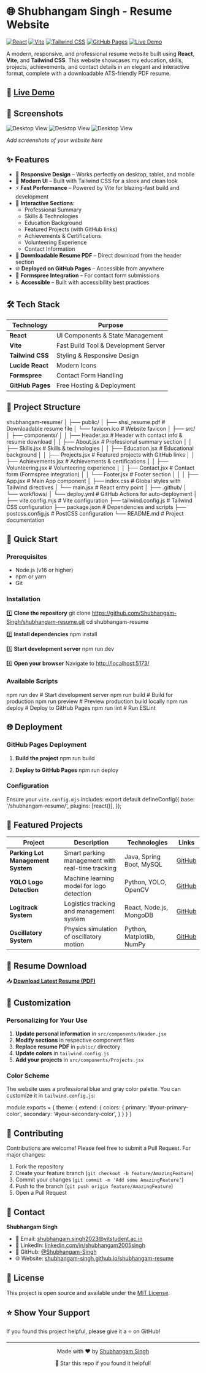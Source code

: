 # 🌐 Shubhangam Singh - Resume Website

[![React](https://img.shields.io/badge/React-18.x-61DAFB?style=flat-square&logo=react&logoColor=white)](https://reactjs.org/)
[![Vite](https://img.shields.io/badge/Vite-5.x-646CFF?style=flat-square&logo=vite&logoColor=white)](https://vitejs.dev/)
[![Tailwind CSS](https://img.shields.io/badge/Tailwind_CSS-3.x-38B2AC?style=flat-square&logo=tailwind-css&logoColor=white)](https://tailwindcss.com/)
[![GitHub Pages](https://img.shields.io/badge/Deployed%20on-GitHub%20Pages-222222?style=flat-square&logo=github&logoColor=white)](https://pages.github.com/)
[![Live Demo](https://img.shields.io/badge/Live-Demo-success?style=flat-square&logo=web&logoColor=white)](https://shubhangam-singh.github.io/shubhangam-resume/)

A modern, responsive, and professional resume website built using **React**, **Vite**, and **Tailwind CSS**. This website showcases my education, skills, projects, achievements, and contact details in an elegant and interactive format, complete with a downloadable ATS-friendly PDF resume.

## 🚀 [Live Demo](https://shubhangam-singh.github.io/shubhangam-resume/)

## 📱 Screenshots
![Desktop View](https://github.com/user-attachments/assets/2a8e2e24-d196-43e8-a089-deba79829d05)
![Desktop View](https://github.com/user-attachments/assets/1d48061e-ec93-49d8-a4f7-9263a668290a)
![Desktop View](https://github.com/user-attachments/assets/0b1f8abb-60be-4f78-b238-a2e8ab5670d9)

*Add screenshots of your website here*

## ✨ Features

- 📱 **Responsive Design** – Works perfectly on desktop, tablet, and mobile
- 🎨 **Modern UI** – Built with Tailwind CSS for a sleek and clean look
- ⚡ **Fast Performance** – Powered by Vite for blazing-fast build and development
- 🔧 **Interactive Sections**:
  - Professional Summary
  - Skills & Technologies
  - Education Background
  - Featured Projects (with GitHub links)
  - Achievements & Certifications
  - Volunteering Experience
  - Contact Information
- 📄 **Downloadable Resume PDF** – Direct download from the header section
- 🌐 **Deployed on GitHub Pages** – Accessible from anywhere
- 📧 **Formspree Integration** – For contact form submissions
- ♿ **Accessible** – Built with accessibility best practices

## 🛠️ Tech Stack

| Technology | Purpose |
|------------|---------|
| **React** | UI Components & State Management |
| **Vite** | Fast Build Tool & Development Server |
| **Tailwind CSS** | Styling & Responsive Design |
| **Lucide React** | Modern Icons |
| **Formspree** | Contact Form Handling |
| **GitHub Pages** | Free Hosting & Deployment |

## 📂 Project Structure

shubhangam-resume/
│
├── public/
│ ├── shsi_resume.pdf # Downloadable resume file
│ └── favicon.ico # Website favicon
│
├── src/
│ ├── components/
│ │ ├── Header.jsx # Header with contact info & resume download
│ │ ├── About.jsx # Professional summary section
│ │ ├── Skills.jsx # Skills & technologies
│ │ ├── Education.jsx # Educational background
│ │ ├── Projects.jsx # Featured projects with GitHub links
│ │ ├── Achievements.jsx # Achievements & certifications
│ │ ├── Volunteering.jsx # Volunteering experience
│ │ ├── Contact.jsx # Contact form (Formspree integration)
│ │ └── Footer.jsx # Footer section
│ │
│ ├── App.jsx # Main App component
│ ├── index.css # Global styles with Tailwind directives
│ └── main.jsx # React entry point
│
├── .github/
│ └── workflows/
│ └── deploy.yml # GitHub Actions for auto-deployment
│
├── vite.config.mjs # Vite configuration
├── tailwind.config.js # Tailwind CSS configuration
├── package.json # Dependencies and scripts
├── postcss.config.js # PostCSS configuration
└── README.md # Project documentation


## 🚀 Quick Start

### Prerequisites

- Node.js (v16 or higher)
- npm or yarn
- Git

### Installation

1️⃣ **Clone the repository**
git clone https://github.com/Shubhangam-Singh/shubhangam-resume.git
cd shubhangam-resume


2️⃣ **Install dependencies**
npm install


3️⃣ **Start development server**
npm run dev


4️⃣ **Open your browser**
Navigate to [http://localhost:5173/](http://localhost:5173/)

### Available Scripts

npm run dev # Start development server
npm run build # Build for production
npm run preview # Preview production build locally
npm run deploy # Deploy to GitHub Pages
npm run lint # Run ESLint


## 🌐 Deployment

### GitHub Pages Deployment

1. **Build the project**
npm run build


2. **Deploy to GitHub Pages**
npm run deploy


### Configuration

Ensure your `vite.config.mjs` includes:
export default defineConfig({
base: '/shubhangam-resume/',
plugins: [react()],
});


## 💼 Featured Projects

| Project | Description | Technologies | Links |
|---------|-------------|--------------|-------|
| **Parking Lot Management System** | Smart parking management with real-time tracking | Java, Spring Boot, MySQL | [GitHub](https://github.com/Shubhangam-Singh/Parking-Lot-Management-Project) |
| **YOLO Logo Detection** | Machine learning model for logo detection | Python, YOLO, OpenCV | [GitHub](https://github.com/Shubhangam-Singh/Yolo_Logo_Detection) |
| **Logitrack System** | Logistics tracking and management system | React, Node.js, MongoDB | [GitHub](https://github.com/Shubhangam-Singh/logitrack-system) |
| **Oscillatory System** | Physics simulation of oscillatory motion | Python, Matplotlib, NumPy | [GitHub](https://github.com/Shubhangam-Singh/Oscillatory-System) |

## 📄 Resume Download

📥 **[Download Latest Resume (PDF)](https://shubhangam-singh.github.io/shubhangam-resume/shsi_resume.pdf)**


## 🎨 Customization

### Personalizing for Your Use

1. **Update personal information** in `src/components/Header.jsx`
2. **Modify sections** in respective component files
3. **Replace resume PDF** in `public/` directory
4. **Update colors** in `tailwind.config.js`
5. **Add your projects** in `src/components/Projects.jsx`

### Color Scheme

The website uses a professional blue and gray color palette. You can customize it in `tailwind.config.js`:

module.exports = {
theme: {
extend: {
colors: {
primary: '#your-primary-color',
secondary: '#your-secondary-color',
}
}
}
}


## 🤝 Contributing

Contributions are welcome! Please feel free to submit a Pull Request. For major changes:

1. Fork the repository
2. Create your feature branch (`git checkout -b feature/AmazingFeature`)
3. Commit your changes (`git commit -m 'Add some AmazingFeature'`)
4. Push to the branch (`git push origin feature/AmazingFeature`)
5. Open a Pull Request

## 📱 Contact

**Shubhangam Singh**

- 📧 Email: [shubhangam.singh2023@vitstudent.ac.in](mailto:shubhangam.singh2023@vitstudent.ac.in)
- 💼 LinkedIn: [linkedin.com/in/shubhangam2005singh](https://www.linkedin.com/in/shubhangam2005singh/)
- 🐙 GitHub: [@Shubhangam-Singh](https://github.com/Shubhangam-Singh)
- 🌐 Website: [shubhangam-singh.github.io/shubhangam-resume](https://shubhangam-singh.github.io/shubhangam-resume/)

## 📄 License

This project is open source and available under the [MIT License](LICENSE).

## ⭐ Show Your Support

If you found this project helpful, please give it a ⭐ on GitHub!

---

<div align="center">
  <p>Made with ❤️ by <a href="https://github.com/Shubhangam-Singh">Shubhangam Singh</a></p>
  <p>🌟 Star this repo if you found it helpful!</p>
</div>
